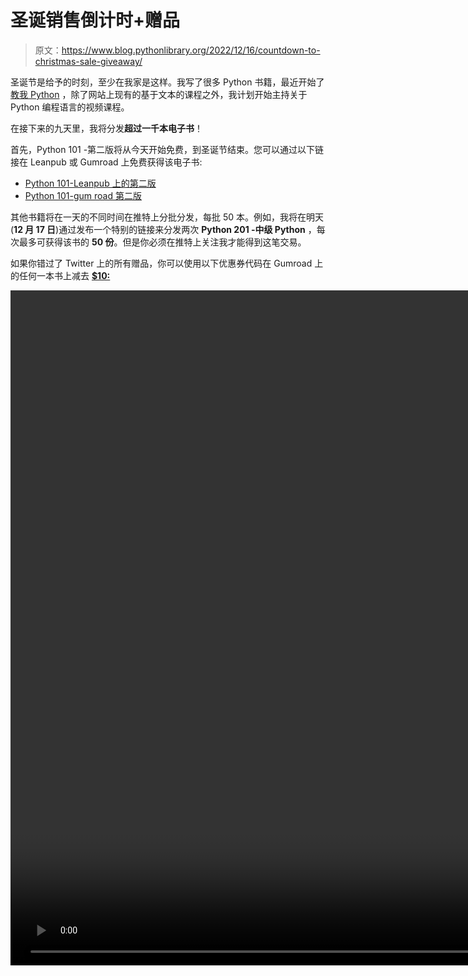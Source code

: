 # 圣诞销售倒计时+赠品

> 原文：<https://www.blog.pythonlibrary.org/2022/12/16/countdown-to-christmas-sale-giveaway/>

圣诞节是给予的时刻，至少在我家是这样。我写了很多 Python 书籍，最近开始了[教我 Python](https://www.teachmepython.com/) ，除了网站上现有的基于文本的课程之外，我计划开始主持关于 Python 编程语言的视频课程。

在接下来的九天里，我将分发**超过一千本电子书**！

首先，Python 101 -第二版将从今天开始免费，到圣诞节结束。您可以通过以下链接在 Leanpub 或 Gumroad 上免费获得该电子书:

*   [Python 101-Leanpub 上的第二版](https://leanpub.com/py101/c/xmas2022)
*   [Python 101-gum road 第二版](https://driscollis.gumroad.com/l/pypy101/xmas2022)

其他书籍将在一天的不同时间在推特上分批分发，每批 50 本。例如，我将在明天(**12 月 17 日**)通过发布一个特别的链接来分发两次 **Python 201 -中级 Python** ，每次最多可获得该书的 **50 份**。但是你必须在推特上关注我才能得到这笔交易。

如果你错过了 Twitter 上的所有赠品，你可以使用以下优惠券代码在 Gumroad 上的任何一本书上减去 [**$10:**](https://driscollis.gumroad.com/)

<video class="wp-video-shortcode" id="video-11768-1" width="1920" height="1080" loop="1" autoplay="1" preload="metadata" controls="controls"><source type="video/mp4" src="https://www.blog.pythonlibrary.org/wp-content/uploads/2022/12/Get-10-off-Coupon-christmas22.mp4?_=1">[https://www.blog.pythonlibrary.org/wp-content/uploads/2022/12/Get-10-off-Coupon-christmas22.mp4](https://www.blog.pythonlibrary.org/wp-content/uploads/2022/12/Get-10-off-Coupon-christmas22.mp4)</video>